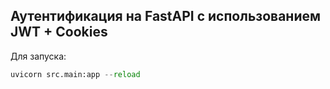## Аутентификация на FastAPI с использованием JWT + Cookies

Для запуска:
```python
uvicorn src.main:app --reload
```